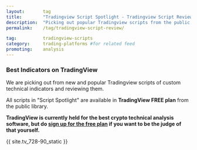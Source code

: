 ```yaml
---
layout:       tag
title:        "Tradingview Script Spotlight - Tradingview Script Reviews"
description:  "Picking out popular Tradingview scripts from the public library and looking at how they work."
permalink:    /tag/tradingview-script-review/

tag:          tradingview-scripts
category:     trading-platforms #for related feed
promoting:    analysis
---
```


### Best Indicators on TradingView

We are picking out from new and popular Tradingview scripts of custom technical indicators and reviewing them.

All scripts in "Script Spotlight" are available in **TradingView FREE plan** from the public library.

**TradingView is currently held for the best crypto technical analysis software, but do [sign up for the free plan](https://bit.ly/at-tvd-btcusd) if you want to be the judge of that yourself.**

{{ site.tv_728-90_static }}
